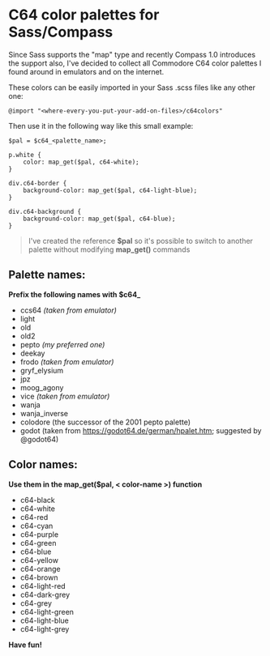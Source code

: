 C64 color palettes for Sass/Compass
=

Since Sass supports the "map" type and recently Compass 1.0 introduces the support also, I've decided to collect all Commodore C64 color palettes I found around in emulators and on the internet.

These colors can be easily imported in your Sass .scss files like any other one:

	@import "<where-every-you-put-your-add-on-files>/c64colors"
	
Then use it in the following way like this small example:

	$pal = $c64_<palette_name>;
	
	p.white {
		color: map_get($pal, c64-white);
	}
	
	div.c64-border {
		background-color: map_get($pal, c64-light-blue);
	}
	
	div.c64-background {
		background-color: map_get($pal, c64-blue);
	}
	
> I've created the reference **$pal** so it's possible to switch to another palette without modifying **map_get()** commands

Palette names:
-
**Prefix the following names with $c64_**

* ccs64 *(taken from emulator)*
* light
* old
* old2
* pepto *(my preferred one)*
* deekay
* frodo *(taken from emulator)*
* gryf_elysium
* jpz
* moog_agony
* vice *(taken from emulator)*
* wanja
* wanja_inverse
* colodore (the successor of the 2001 pepto palette)
* godot (taken from https://godot64.de/german/hpalet.htm; suggested by @godot64)

Color names:
-
**Use them in the map_get($pal, < color-name >) function**
* c64-black
* c64-white
* c64-red
* c64-cyan
* c64-purple
* c64-green
* c64-blue
* c64-yellow
* c64-orange
* c64-brown
* c64-light-red
* c64-dark-grey
* c64-grey
* c64-light-green
* c64-light-blue
* c64-light-grey

**Have fun!**